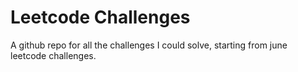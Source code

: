 # Leetcode Challenges
A github repo for all the challenges I could solve, starting from june leetcode challenges.

